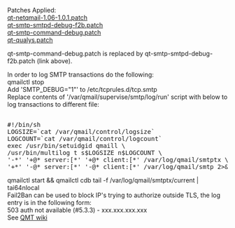 Patches Applied:<br>
<a href="https://github.com/qmtoaster/patches/blob/master/cos8/3.3.1/qt-netqmail-1.06-1.0.1.patch">qt-netqmail-1.06-1.0.1.patch</a><br>
<a href="https://github.com/qmtoaster/patches/blob/master/cos8/3.3.5/qt-smtp-smtpd-debug-f2b.patch">qt-smtp-smtpd-debug-f2b.patch</a><br>
<a href="https://github.com/qmtoaster/patches/blob/master/cos8/3.3.4/qt-smtp-command-debug.patch">qt-smtp-command-debug.patch</a><br>
<a href="https://github.com/qmtoaster/patches/blob/master/cos8/3.3.4/qt-qualys.patch">qt-qualys.patch</a><br>

qt-smtp-command-debug.patch is replaced by qt-smtp-smtpd-debug-f2b.patch (link above).

In order to log SMTP transactions do the following:<br>
qmailctl stop<br>
Add 'SMTP_DEBUG="1"' to /etc/tcprules.d/tcp.smtp<br> 
Replace contents of '/var/qmail/supervise/smtp/log/run' script with below to log transactions to different file:<br>
<pre>    
#!/bin/sh
LOGSIZE=`cat /var/qmail/control/logsize`
LOGCOUNT=`cat /var/qmail/control/logcount`
exec /usr/bin/setuidgid qmaill \
/usr/bin/multilog t s$LOGSIZE n$LOGCOUNT \
'-*' '+@* server:[*' '+@* client:[*' /var/log/qmail/smtptx \
'+*' '-@* server:[*' '-@* client:[*' /var/log/qmail/smtp 2>&1
</pre>
qmailctl start && qmailctl cdb
tail -f /var/log/qmail/smtptx/current | tai64nlocal<br>
Fail2Ban can be used to block IP's trying to authorize outside TLS, the log entry is in the following form:<br>
    503 auth not available (#5.3.3) - xxx.xxx.xxx.xxx<br>
See <a href="http://wiki.qmailtoaster.org/index.php?title=Fail2ban">QMT wiki</a>
